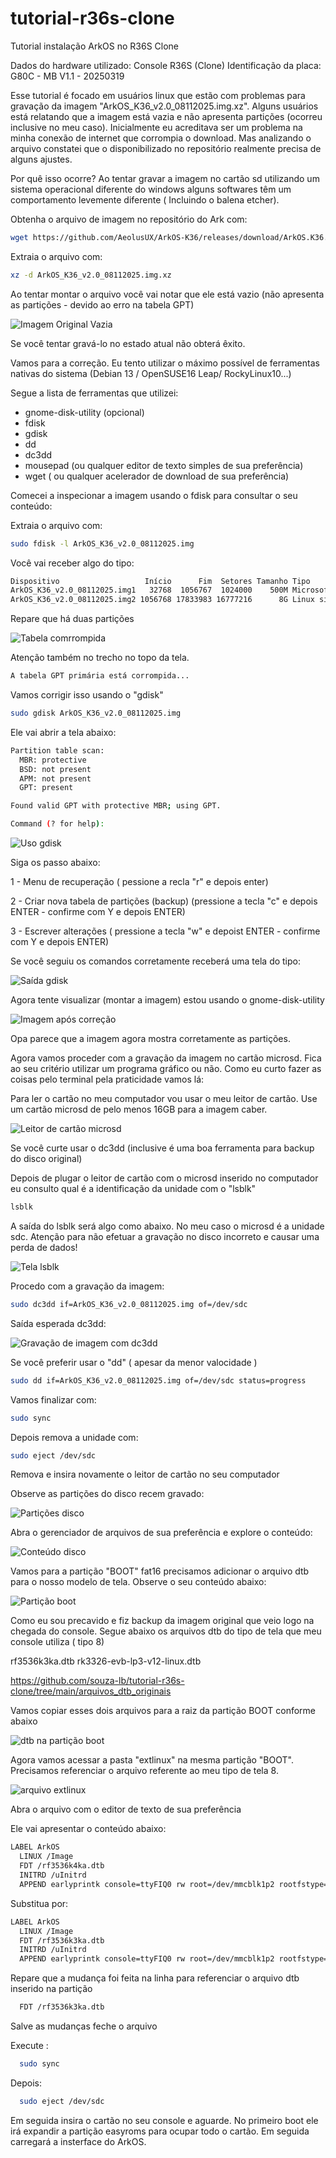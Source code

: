 # tutorial-r36s-clone
Tutorial instalação ArkOS no R36S Clone

Dados do hardware utilizado:
Console R36S (Clone)
Identificação da placa: G80C - MB V1.1 - 20250319

Esse tutorial é focado em usuários linux que estão com problemas para gravação da imagem "ArkOS_K36_v2.0_08112025.img.xz".
Alguns usuários está relatando que a imagem está vazia e não apresenta partições (ocorreu inclusive no meu caso).
Inicialmente eu acreditava ser um problema na minha conexão de internet que corrompia o download. Mas analizando
o arquivo constatei que o disponibilizado no repositório realmente precisa de alguns ajustes.

Por quê isso ocorre?
Ao tentar gravar a imagem no cartão sd utilizando um sistema operacional diferente do windows alguns softwares têm um
comportamento levemente diferente ( Incluindo o balena etcher).

Obtenha o arquivo de imagem no repositório do Ark com:
```bash
wget https://github.com/AeolusUX/ArkOS-K36/releases/download/ArkOS.K36.08112025/ArkOS_K36_v2.0_08112025.img.xz
```

Extraia o arquivo com:
```bash
xz -d ArkOS_K36_v2.0_08112025.img.xz
```

Ao tentar montar o arquivo você vai notar que ele está vazio (não apresenta as partições - devido ao erro na tabela GPT)

![Imagem Original Vazia](/imagens/02-visualização-arquivo-imagem-original.png) 

Se você tentar gravá-lo no estado atual não obterá êxito.

Vamos para a correção. Eu tento utilizar o máximo possível de ferramentas nativas do sistema (Debian 13 / OpenSUSE16 Leap/ RockyLinux10...)

Segue a lista de ferramentas que utilizei:
* gnome-disk-utility (opcional)
* fdisk
* gdisk
* dd
* dc3dd
* mousepad (ou qualquer editor de texto simples de sua preferência)
* wget ( ou qualquer acelerador de download de sua preferência)

Comecei a inspecionar a imagem usando o fdisk para consultar o seu conteúdo:

Extraia o arquivo com:
```bash
sudo fdisk -l ArkOS_K36_v2.0_08112025.img
```

Você vai receber algo do tipo:

```bash
Dispositivo                   Início      Fim  Setores Tamanho Tipo
ArkOS_K36_v2.0_08112025.img1   32768  1056767  1024000    500M Microsoft dados básico
ArkOS_K36_v2.0_08112025.img2 1056768 17833983 16777216      8G Linux sistema de arquivos
```

Repare que há duas partições 

![Tabela comrrompida](/imagens/03-inspeção-arquivo-imagem-original.png) 

Atenção também no trecho no topo da tela.

```bash
A tabela GPT primária está corrompida...
```

Vamos corrigir isso usando o "gdisk"

```bash
sudo gdisk ArkOS_K36_v2.0_08112025.img
```

Ele vai abrir a tela abaixo:

```bash
Partition table scan:
  MBR: protective
  BSD: not present
  APM: not present
  GPT: present

Found valid GPT with protective MBR; using GPT.

Command (? for help):
```

![Uso gdisk](/imagens/04-uso-gdisk.png) 


Siga os passo abaixo:

1 - Menu de recuperação ( pessione a recla "r" e depois enter)

2 - Criar nova tabela de partições (backup) (pressione a tecla "c" e depois ENTER - confirme com Y e depois ENTER)

3 - Escrever alterações ( pressione a tecla "w" e depoist ENTER - confirme com Y e depois ENTER)

Se você seguiu os comandos corretamente receberá uma tela do tipo:

![Saída gdisk](/imagens/05-confirmação-nova-tabela-partição.png) 

Agora tente visualizar (montar a imagem) estou usando o gnome-disk-utility

![Imagem após correção](/imagens/06-imagem-após-ajuste.png) 

Opa parece que a imagem agora mostra corretamente as partições.

Agora vamos proceder com a gravação da imagem no cartão microsd. Fica ao seu critério utilizar um programa gráfico ou não.
Como eu curto fazer as coisas pelo terminal pela praticidade vamos lá:

Para ler o cartão no meu computador vou usar o meu leitor de cartão. Use um cartão microsd de pelo menos 16GB para a imagem caber.

![Leitor de cartão microsd](/imagens/07-leitor-cartão-cartão.jpeg) 

Se você curte usar o dc3dd (inclusive é uma boa ferramenta para backup do disco original)

Depois de plugar o leitor de cartão com o microsd inserido no computador eu consulto qual é a identificação da unidade com o "lsblk"

```bash
lsblk
```

A saída do lsblk será algo como abaixo. No meu caso o microsd é a unidade sdc. Atenção para não efetuar a gravação no disco incorreto 
e causar uma perda de dados!

![Tela lsblk](/imagens/08-lista-unidades.png) 

Procedo com a gravação da imagem:

```bash
sudo dc3dd if=ArkOS_K36_v2.0_08112025.img of=/dev/sdc
```

Saída esperada dc3dd:

![Gravação de imagem com dc3dd](/imagens/09-saída-esperada-dc3dd.png) 


Se você preferir usar o "dd" ( apesar da menor valocidade )

```bash
sudo dd if=ArkOS_K36_v2.0_08112025.img of=/dev/sdc status=progress
```

Vamos finalizar com:

```bash
sudo sync
```

Depois remova a unidade com:

```bash
sudo eject /dev/sdc
```

Remova e insira novamente o leitor de cartão no seu computador

Observe as partições do disco recem gravado:

![Partições disco](/imagens/10-partições-disco.png) 

Abra o gerenciador de arquivos de sua preferência e explore o conteúdo:


![Conteúdo disco](/imagens/11-conteúdo-disco-gravado.png) 


Vamos para a partição "BOOT" fat16 precisamos adicionar o arquivo dtb para o nosso modelo de tela.
Observe o seu conteúdo abaixo:

![Partição boot](/imagens/12-partição-BOOT.png) 

Como eu sou precavido e fiz backup da imagem original que veio logo na chegada do console.
Segue abaixo os arquivos dtb do tipo de tela que meu console utiliza ( tipo 8)

rf3536k3ka.dtb
rk3326-evb-lp3-v12-linux.dtb

https://github.com/souza-lb/tutorial-r36s-clone/tree/main/arquivos_dtb_originais

Vamos copiar esses dois arquivos para a raiz da partição BOOT conforme abaixo

![dtb na partição boot](/imagens/13-arquivos-dtb-fábrica.png) 

Agora vamos acessar a pasta "extlinux" na mesma partição "BOOT". Precisamos referenciar o arquivo referente ao meu tipo de tela 8.

![arquivo extlinux](/imagens/15-arquivo-extlinux.png) 

Abra o arquivo com o editor de texto de sua preferência

Ele vai apresentar o conteúdo abaixo:

```bash
LABEL ArkOS
  LINUX /Image
  FDT /rf3536k4ka.dtb
  INITRD /uInitrd
  APPEND earlyprintk console=ttyFIQ0 rw root=/dev/mmcblk1p2 rootfstype=ext4 loglevel=7 init=/sbin/init rootwait rootdelay=10 fsck.repair=yes fbcon=rotate:0 quiet splash plymouth.ignore-serial-consoles consoleblank=0
```

Substitua por:

```bash
LABEL ArkOS
  LINUX /Image
  FDT /rf3536k3ka.dtb
  INITRD /uInitrd
  APPEND earlyprintk console=ttyFIQ0 rw root=/dev/mmcblk1p2 rootfstype=ext4 loglevel=7 init=/sbin/init rootwait rootdelay=10 fsck.repair=yes fbcon=rotate:0 quiet splash plymouth.ignore-serial-consoles consoleblank=0
```

Repare que a mudança foi feita na linha para referenciar o arquivo dtb inserido na partição 

```bash
  FDT /rf3536k3ka.dtb
```

Salve as mudanças feche o arquivo

Execute :

```bash
  sudo sync
```

Depois:
```bash
  sudo eject /dev/sdc
```

Em seguida insira o cartão no seu console e aguarde. No primeiro boot ele irá expandir a partição easyroms para ocupar todo o cartão. Em seguida carregará a insterface do ArkOS.
